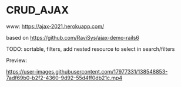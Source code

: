 
# CRUD_AJAX

www: https://ajax-2021.herokuapp.com/

based on https://github.com/RaviSys/ajax-demo-rails6

TODO: sortable, filters, add nested resource to select in search/filters

Preview:

https://user-images.githubusercontent.com/17977331/138548853-7adf69b0-b2f2-4360-9d92-55d4ff0db21c.mp4

